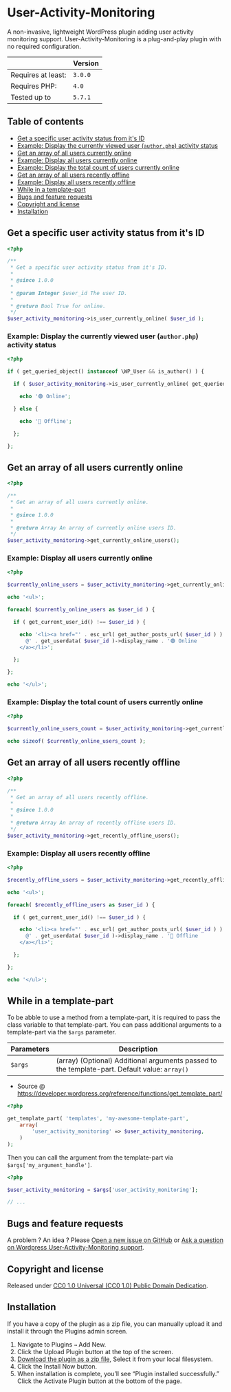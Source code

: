 # User-Activity-Monitoring

A non-invasive, lightweight WordPress plugin adding user activity monitoring support. User-Activity-Monitoring is a plug-and-play plugin with no required configuration.

||Version|
|-|-|
|Requires at least:|`3.0.0`|
|Requires PHP:|`4.0`|
|Tested up to|`5.7.1`|

## Table of contents

- [Get a specific user activity status from it's ID](https://github.com/amarinediary/User-Activity-Monitoring#get-a-specific-user-activity-status-from-its-id)
- [Example: Display the currently viewed user (`author.php`) activity status](https://github.com/amarinediary/User-Activity-Monitoring#get-a-specific-user-activity-status-from-its-id)
- [Get an array of all users currently online](https://github.com/amarinediary/User-Activity-Monitoring#get-an-array-of-all-users-currently-online)
- [Example: Display all users currently online](https://github.com/amarinediary/User-Activity-Monitoring#example-display-all-users-currently-online)
- [Example: Display the total count of users currently online](https://github.com/amarinediary/User-Activity-Monitoring#example-display-the-total-count-of-users-currently-online)
- [Get an array of all users recently offline](https://github.com/amarinediary/User-Activity-Monitoring#get-an-array-of-all-users-recently-offline)
- [Example: Display all users recently offline](https://github.com/amarinediary/User-Activity-Monitoring#example-display-all-users-recently-offline)
- [While in a template-part](https://github.com/amarinediary/User-Activity-Monitoring#while-in-a-template-part)
- [Bugs and feature requests](https://github.com/amarinediary/User-Activity-Monitoring#bugs-and-feature-requests)
- [Copyright and license](https://github.com/amarinediary/User-Activity-Monitoring#copyright-and-license)
- [Installation](https://github.com/amarinediary/User-Activity-Monitoring#copyright-and-license)

## Get a specific user activity status from it's ID
```php
<?php 

/**
 * Get a specific user activity status from it's ID.
 *
 * @since 1.0.0
 *
 * @param Integer $user_id The user ID.
 *
 * @return Bool True for online.
 */
$user_activity_monitoring->is_user_currently_online( $user_id );
```

### Example: Display the currently viewed user (`author.php`) activity status

```php
<?php 

if ( get_queried_object() instanceof \WP_User && is_author() ) {

  if ( $user_activity_monitoring->is_user_currently_online( get_queried_object_id() ) ) {

    echo '🟢 Online';

  } else {

    echo '🔴 Offline';

  };

};
```

## Get an array of all users currently online
```php
<?php 

/**
 * Get an array of all users currently online.
 *
 * @since 1.0.0
 *
 * @return Array An array of currently online users ID.
 */
$user_activity_monitoring->get_currently_online_users();
```

### Example: Display all users currently online

```php
<?php 

$currently_online_users = $user_activity_monitoring->get_currently_online_users(); 

echo '<ul>';

foreach( $currently_online_users as $user_id ) {

  if ( get_current_user_id() !== $user_id ) {

    echo '<li><a href="' . esc_url( get_author_posts_url( $user_id ) ) . '">
      @' . get_userdata( $user_id )->display_name . '🟢 Online
    </a></li>';

  };

};

echo '</ul>';
```

### Example: Display the total count of users currently online

```php
<?php 

$currently_online_users_count = $user_activity_monitoring->get_currently_online_users(); 

echo sizeof( $currently_online_users_count );
```

## Get an array of all users recently offline
```php
<?php 

/**
 * Get an array of all users recently offline.
 *
 * @since 1.0.0
 *
 * @return Array An array of recently offline users ID.
 */
$user_activity_monitoring->get_recently_offline_users();
```

### Example: Display all users recently offline

```php
<?php 

$recently_offline_users = $user_activity_monitoring->get_recently_offline_users(); 

echo '<ul>';

foreach( $recently_offline_users as $user_id ) {

  if ( get_current_user_id() !== $user_id ) {

    echo '<li><a href="' . esc_url( get_author_posts_url( $user_id ) ) . '">
      @' . get_userdata( $user_id )->display_name . '🔴 Offline
    </a></li>';

  };

};

echo '</ul>';
```

## While in a template-part
To be abble to use a method from a template-part, it is required to pass the class variable to that template-part. You can pass additional arguments to a template-part via the `$args` parameter.

|Parameters|Description|
|-|-|
|`$args`|(array) (Optional) Additional arguments passed to the template-part. Default value: `array()`|

- Source @ https://developer.wordpress.org/reference/functions/get_template_part/

```php
<?php

get_template_part( 'templates', 'my-awesome-template-part', 
    array( 
        'user_activity_monitoring' => $user_activity_monitoring, 
    ) 
);
```

Then you can call the argument from the template-part via `$args['my_argument_handle']`.

```php
<?php

$user_activity_monitoring = $args['user_activity_monitoring'];

// ...
```

## Bugs and feature requests

A problem ? An idea ? Please [Open a new issue on GitHub](https://github.com/amarinediary/User-Activity-Monitoring/issues/new) or [Ask a question on Wordpress User-Activity-Monitoring support](https://wordpress.org/support/plugin/user-activity-monitoring/#new-topic-0).

## Copyright and license

Released under [CC0 1.0 Universal (CC0 1.0) Public Domain Dedication](https://github.com/amarinediary/User-Activity-Monitoring/blob/main/LICENSE).

## Installation

If you have a copy of the plugin as a zip file, you can manually upload it and install it through the Plugins admin screen.

1. Navigate to Plugins `→` Add New.
2. Click the Upload Plugin button at the top of the screen.
3. [Download the plugin as a zip file](https://github.com/amarinediary/User-Activity-Monitoring/archive/refs/heads/main.zip), Select it from your local filesystem.
4. Click the Install Now button.
5. When installation is complete, you’ll see “Plugin installed successfully.” Click the Activate Plugin button at the bottom of the page.
